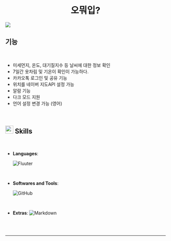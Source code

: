 <h1 align="center">
  <b>오뭐입?</b>
</h1>

![](https://velog.velcdn.com/images/shin75492/post/66168186-275b-419b-adbd-b5cbbf437e7f/image.gif)




## **기능**

<br>

- 미세먼지, 온도, 대기질지수 등 날씨에 대한 정보 확인
- 7일간 옷차림 및 기온이 확인이 가능하다.
- 카카오톡 로그인 및 공유 기능
- 위치를 네이버 지도API 설정 가능
- 알람 기능
- 다크 모드 지원
- 언어 설정 변경 가능 (영어)
<br>


## <img src="https://media2.giphy.com/media/QssGEmpkyEOhBCb7e1/giphy.gif?cid=ecf05e47a0n3gi1bfqntqmob8g9aid1oyj2wr3ds3mg700bl&rid=giphy.gif" width ="25"><b> Skills</b>
<br>

<p align="center">

- **Languages**:
    
    ![Fluuter](https://img.shields.io/badge/Flutter%20-%232370ED.svg?style=for-the-badge&logo=Flutter&logoColor=white)

<br>   
    




- **Softwares and Tools**:

    ![GitHub](https://img.shields.io/badge/github-%23121011.svg?style=for-the-badge&logo=github&logoColor=white)
    
<br>

- **Extras**:
    ![Markdown](https://img.shields.io/badge/markdown-%23000000.svg?style=for-the-badge&logo=markdown&logoColor=white)   


</p>

<br>
<br>

-----

<br>
